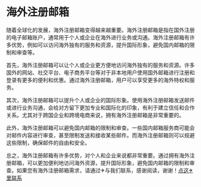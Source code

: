 # 海外注册邮箱

随着全球化的发展，海外注册邮箱变得越来越重要。海外注册邮箱是指在国外注册的电子邮箱账户，通常用于个人或企业在海外进行业务或沟通。海外注册邮箱有许多优势，例如可以访问海外独有的服务和资源，提升国际形象，避免国内邮箱的限制和审查等。

首先，海外注册邮箱可以让个人或企业更方便地访问海外独有的服务和资源。许多国外的网站、社交平台、电子商务平台等对于非本地用户使用国外邮箱进行注册和登录有更多的便利和优惠。通过海外注册邮箱，用户可以享受更多的海外特权和服务。

其次，海外注册邮箱可以提升个人或企业的国际形象。使用海外注册邮箱发送邮件或进行业务沟通，会给对方留下更加专业和国际化的印象，有利于建立信任和合作关系。尤其对于跨国企业和跨境电商来说，拥有海外注册邮箱是非常重要的。

此外，海外注册邮箱可以避免国内邮箱的限制和审查。一些国内邮箱服务商可能会对邮件内容进行审查，甚至限制发送和接收某些邮件。而海外注册邮箱则可以规避这些限制，确保邮件的自由和安全。

总之，海外注册邮箱有许多优势，对个人和企业来说都非常重要。通过拥有海外注册邮箱，可以更加便利地访问海外资源，提升国际形象，避免国内邮箱的限制和审查。如果您有海外注册邮箱需求，请通过✈与我们联系，感谢阅读，谢谢！[点这✈里联系](https://c.k02.cc)